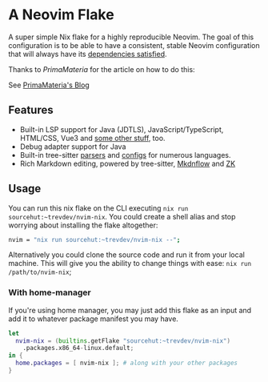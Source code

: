 # A Neovim Flake

A super simple Nix flake for a highly reproducible Neovim.  The goal of this
configuration is to be able to have a consistent, stable Neovim configuration
that will always have its [dependencies satisfied](https://github.com/wbthomason/packer.nvim/issues/1229).

Thanks to *PrimaMateria* for the article on how to do this:

See [PrimaMateria's Blog](https://primamateria.github.io/blog/neovim-nix/)

## Features

- Built-in LSP support for Java (JDTLS), JavaScript/TypeScript, HTML/CSS, Vue3
  and [some other stuff](./runtimeDeps.nix), too.
- Debug adapter support for Java
- Built-in tree-sitter [parsers](./tree-sitter.nix) and [configs](./config/package/treesitter.lua) for numerous languages.
- Rich Markdown editing, powered by tree-sitter, [Mkdnflow](https://github.com/jakewvincent/mkdnflow.nvim) and [ZK](https://github.com/mickael-menu/zk)

## Usage

You can run this nix flake on the CLI executing `nix run
sourcehut:~trevdev/nvim-nix`.  You could create a shell alias and stop worrying
about installing the flake altogether:

```bash
nvim = "nix run sourcehut:~trevdev/nvim-nix --";
```

Alternatively you could clone the source code and run it from your local
machine.  This will give you the ability to change things with ease: `nix run
/path/to/nvim-nix`;

### With home-manager

If you're using home manager, you may just add this flake as an input and add it
to whatever package manifest you may have.

```nix
let
  nvim-nix = (builtins.getFlake "sourcehut:~trevdev/nvim-nix")
    .packages.x86_64-linux.default;
in {
  home.packages = [ nvim-nix ]; # along with your other packages
}
```
